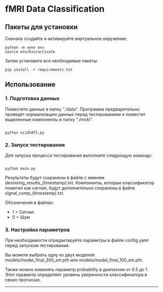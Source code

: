 # fMRI Data Classification

## Пакеты для установки

Сначала создайте и активируйте виртуальное окружение:

```
python -m venv env
source env/bin/activate
```
Затем установите все необходимые пакеты:
```
pip install -r requirements.txt
```
## Использование

### 1. Подготовка данных

Поместите данные в папку "./data".
Программа предварительно проведет нормализацию данных перед тестированием и поместит выделенные компоненты в папку "./nrcki".

```

python nii2hdf5.py

```

### 2. Запуск тестирования
Для запуска процесса тестирования выполните следующую команду:
```

python main.py

```
Результаты будут сохранены в файле с именем denoising_results_{timestamp}.txt. Компоненты, которые классификатор пометил как сигнал, будут дополнительно сохранены в файле signal_comp_{timestamp}.txt.

Обозначения в файлах:

* 1 = Сигнал
* 0 = Шум

### 3. Настройка параметров

При необходимости отредактируйте параметры в файле config.yaml перед запуском тестирования.

Вы можете выбрать одну из двух моделей: models/model_final_300_sm.pth или models/model_final_100_sm.pth.

Также можно изменять параметр probability в диапазоне от 0.5 до 1. Этот параметр определяет уровень уверенности классификатора в своих прогнозах.

---